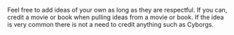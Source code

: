 Feel free to add ideas of your own as long as they are respectful. If you can, credit a movie or book
when pulling ideas from a movie or book. If the idea is very common there is not a need to credit
anything such as Cyborgs.
